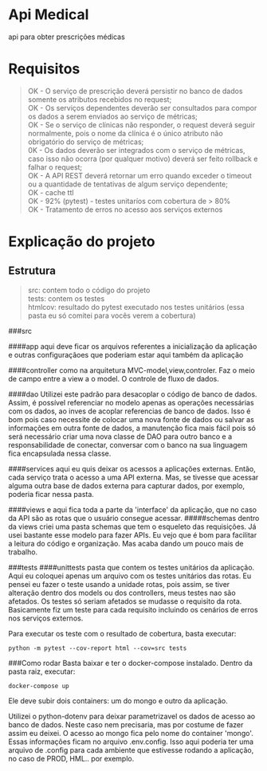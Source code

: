 # Api Medical
api para obter prescrições médicas

# Requisitos

> OK - O serviço de prescrição deverá persistir no banco de dados somente os atributos recebidos no request; <br>
> OK - Os serviços dependentes deverão ser consultados para compor os dados a serem enviados ao serviço de métricas; <br>
> OK - Se o serviço de clínicas não responder, o request deverá seguir normalmente, pois o nome da clínica é o único atributo não obrigatório do serviço de métricas; <br>
> 0K - Os dados deverão ser integrados com o serviço de métricas, caso isso não ocorra (por qualquer motivo) deverá ser feito rollback e falhar o request; <br>
> OK - A API REST deverá retornar um erro quando exceder o timeout ou a quantidade de tentativas de algum serviço dependente; <br>
> OK - cache ttl <br>
> OK - 92% (pytest) - testes unitaríos com cobertura de > 80% <br>
> OK - Tratamento de erros no acesso aos serviços externos <br>


# Explicação do projeto

## Estrutura

>src: contem todo o código do projeto <br>
>tests: contem os testes <br>
>htmlcov: resultado do pytest executado nos testes unitários (essa pasta eu só comitei para vocês verem a cobertura) <br>


###src

####app
aqui deve ficar os arquivos referentes a inicialização da aplicação
e outras configuraçãoes que poderiam estar aqui também da aplicação

####controller
como na arquitetura MVC-model,view,controler.
Faz o meio de campo entre a view a o model.
O controle de fluxo de dados.

####dao
Utilizei este padrão para desacoplar o código de banco de dados.
Assim, é possível referenciar no modelo apenas as 
operações necessárias com os dados, ao inves de acoplar
referencias de banco de dados.
Isso é bom pois caso necessite de colocar uma nova fonte
de dados ou salvar as informações em outra fonte de dados,
a manutenção fica mais fácil pois só será necessário criar uma
nova classe de DAO para outro banco e a responsabilidade
de conectar, conversar com o banco na sua linguagem
fica encapsulada nessa classe.

####services
aqui eu quis deixar os acessos a aplicações externas.
Então, cada serviço trata o acesso a uma API externa.
Mas, se tivesse que acessar alguma outra base de dados
externa para capturar dados, por exemplo, poderia ficar
nessa pasta.

####views
e aqui fica toda a parte da 'interface' da aplicação, que no 
caso da API são as rotas que o usuário consegue acessar.
#####schemas
dentro da views criei uma pasta schemas 
que tem o esqueleto das requisições.
Já usei bastante esse modelo para fazer APIs.
Eu vejo que é bom para facilitar a leitura do código
e organização.
Mas acaba dando um pouco mais de trabalho.

###tests
####unittests
pasta que contem os testes unitários da aplicação.
Aqui eu coloquei apenas um arquivo com os testes unitários das rotas.
Eu pensei eu fazer o teste usando a unidade rotas,
pois assim, se tiver alteração dentro dos models ou dos controllers,
meus testes nao são afetados.
Os testes só seriam afetados se mudasse o requisito da rota.
Basicamente fiz um teste para cada requisito incluindo
os cenários de erros nos serviços externos.

Para executar os teste com o resultado de cobertura,
basta executar:

~~~
python -m pytest --cov-report html --cov=src tests
~~~

###Como rodar
Basta baixar e ter o docker-compose instalado.
Dentro da pasta raiz, executar: <br>
~~~
docker-compose up
~~~
Ele deve subir dois containers: um do mongo e outro da aplicação.

Utilizei o python-dotenv para deixar parametrizavel
os dados de acesso ao banco de dados.
Neste caso nem precisaria, mas por costume de fazer assim eu deixei.
O acesso ao mongo fica pelo nome do container 'mongo'.
Essas informações ficam no arquivo .env.config.
Isso aqui poderia ter uma arquivo de .config para cada ambiente que
estivesse rodando a aplicação, no caso de PROD, HML.. por exemplo.

